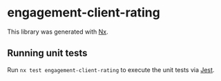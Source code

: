 # engagement-client-rating

This library was generated with [Nx](https://nx.dev).

## Running unit tests

Run `nx test engagement-client-rating` to execute the unit tests via [Jest](https://jestjs.io).
